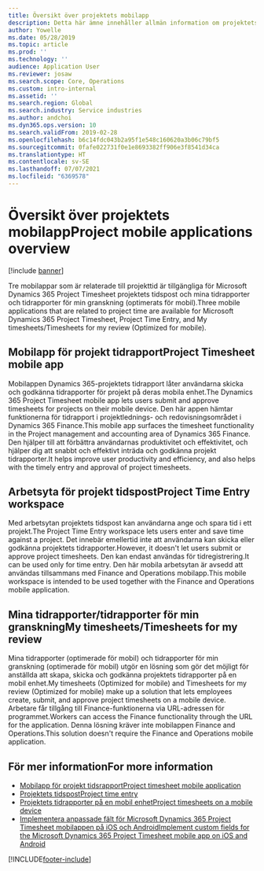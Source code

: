 ```yaml
---
title: Översikt över projektets mobilapp
description: Detta här ämne innehåller allmän information om projektets tidsrelaterade appar för Microsoft Dynamics 365 Project Timesheet, projekttid och mina tidrapporter/tidrapporter som är tillgängliga på en mobil enhet.
author: Yowelle
ms.date: 05/28/2019
ms.topic: article
ms.prod: ''
ms.technology: ''
audience: Application User
ms.reviewer: josaw
ms.search.scope: Core, Operations
ms.custom: intro-internal
ms.assetid: ''
ms.search.region: Global
ms.search.industry: Service industries
ms.author: andchoi
ms.dyn365.ops.version: 10
ms.search.validFrom: 2019-02-28
ms.openlocfilehash: b6c14fdc043b2a95f1e548c160620a3b06c79bf5
ms.sourcegitcommit: 0fafe022731f0e1e8693382ff906e3f8541d34ca
ms.translationtype: HT
ms.contentlocale: sv-SE
ms.lasthandoff: 07/07/2021
ms.locfileid: "6369578"
---
```

# <a name="project-mobile-applications-overview"></a><span data-ttu-id="78b46-103">Översikt över projektets mobilapp</span><span class="sxs-lookup"><span data-stu-id="78b46-103">Project mobile applications overview</span></span>

[!include [banner](../includes/banner.md)]

<span data-ttu-id="78b46-104">Tre mobilappar som är relaterade till projekttid är tillgängliga för Microsoft Dynamics 365 Project Timesheet projektets tidspost och mina tidrapporter och tidrapporter för min granskning (optimerats för mobil).</span><span class="sxs-lookup"><span data-stu-id="78b46-104">Three mobile applications that are related to project time are available for Microsoft Dynamics 365 Project Timesheet, Project Time Entry, and My timesheets/Timesheets for my review (Optimized for mobile).</span></span>

## <a name="project-timesheet-mobile-app"></a><span data-ttu-id="78b46-105">Mobilapp för projekt tidrapport</span><span class="sxs-lookup"><span data-stu-id="78b46-105">Project Timesheet mobile app</span></span>

<span data-ttu-id="78b46-106">Mobilappen Dynamics 365-projektets tidrapport låter användarna skicka och godkänna tidrapporter för projekt på deras mobila enhet.</span><span class="sxs-lookup"><span data-stu-id="78b46-106">The Dynamics 365 Project Timesheet mobile app lets users submit and approve timesheets for projects on their mobile device.</span></span> <span data-ttu-id="78b46-107">Den här appen hämtar funktionerna för tidrapport i projektlednings- och redovisningsområdet i Dynamics 365 Finance.</span><span class="sxs-lookup"><span data-stu-id="78b46-107">This mobile app surfaces the timesheet functionality in the Project management and accounting area of Dynamics 365 Finance.</span></span> <span data-ttu-id="78b46-108">Den hjälper till att förbättra användarnas produktivitet och effektivitet, och hjälper dig att snabbt och effektivt inträda och godkänna projekt tidrapporter.</span><span class="sxs-lookup"><span data-stu-id="78b46-108">It helps improve user productivity and efficiency, and also helps with the timely entry and approval of project timesheets.</span></span>

## <a name="project-time-entry-workspace"></a><span data-ttu-id="78b46-109">Arbetsyta för projekt tidspost</span><span class="sxs-lookup"><span data-stu-id="78b46-109">Project Time Entry workspace</span></span>

<span data-ttu-id="78b46-110">Med arbetsytan projektets tidspost kan användarna ange och spara tid i ett projekt.</span><span class="sxs-lookup"><span data-stu-id="78b46-110">The Project Time Entry workspace lets users enter and save time against a project.</span></span> <span data-ttu-id="78b46-111">Det innebär emellertid inte att användarna kan skicka eller godkänna projektets tidrapporter.</span><span class="sxs-lookup"><span data-stu-id="78b46-111">However, it doesn't let users submit or approve project timesheets.</span></span> <span data-ttu-id="78b46-112">Den kan endast användas för tidregistrering.</span><span class="sxs-lookup"><span data-stu-id="78b46-112">It can be used only for time entry.</span></span> <span data-ttu-id="78b46-113">Den här mobila arbetsytan är avsedd att användas tillsammans med Finance and Operations mobilapp.</span><span class="sxs-lookup"><span data-stu-id="78b46-113">This mobile workspace is intended to be used together with the Finance and Operations mobile application.</span></span>

## <a name="my-timesheetstimesheets-for-my-review"></a><span data-ttu-id="78b46-114">Mina tidrapporter/tidrapporter för min granskning</span><span class="sxs-lookup"><span data-stu-id="78b46-114">My timesheets/Timesheets for my review</span></span>

<span data-ttu-id="78b46-115">Mina tidrapporter (optimerade för mobil) och tidrapporter för min granskning (optimerade för mobil) utgör en lösning som gör det möjligt för anställda att skapa, skicka och godkänna projektets tidrapporter på en mobil enhet.</span><span class="sxs-lookup"><span data-stu-id="78b46-115">My timesheets (Optimized for mobile) and Timesheets for my review (Optimized for mobile) make up a solution that lets employees create, submit, and approve project timesheets on a mobile device.</span></span> <span data-ttu-id="78b46-116">Arbetare får tillgång till Finance-funktionerna via URL-adressen för programmet.</span><span class="sxs-lookup"><span data-stu-id="78b46-116">Workers can access the Finance functionality through the URL for the application.</span></span> <span data-ttu-id="78b46-117">Denna lösning kräver inte mobilappen Finance and Operations.</span><span class="sxs-lookup"><span data-stu-id="78b46-117">This solution doesn't require the Finance and Operations mobile application.</span></span>

## <a name="for-more-information"></a><span data-ttu-id="78b46-118">För mer information</span><span class="sxs-lookup"><span data-stu-id="78b46-118">For more information</span></span>

- [<span data-ttu-id="78b46-119">Mobilapp för projekt tidsrapport</span><span class="sxs-lookup"><span data-stu-id="78b46-119">Project timesheet mobile application</span></span>](project-timesheet.md)
- [<span data-ttu-id="78b46-120">Projektets tidspost</span><span class="sxs-lookup"><span data-stu-id="78b46-120">Project time entry</span></span>]( project-time-entry-mobile-workspace.md)
- [<span data-ttu-id="78b46-121">Projektets tidrapporter på en mobil enhet</span><span class="sxs-lookup"><span data-stu-id="78b46-121">Project timesheets on a mobile device</span></span>](Mobile-timesheets.md)
- [<span data-ttu-id="78b46-122">Implementera anpassade fält för Microsoft Dynamics 365 Project Timesheet mobilappen på iOS och Android</span><span class="sxs-lookup"><span data-stu-id="78b46-122">Implement custom fields for the Microsoft Dynamics 365 Project Timesheet mobile app on iOS and Android</span></span>](custom-fields-mobile.md)


[!INCLUDE[footer-include](../includes/footer-banner.md)]